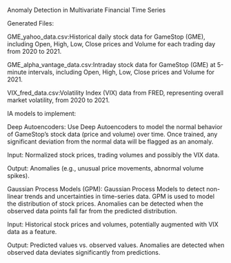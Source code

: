 Anomaly Detection in Multivariate Financial Time Series


Generated Files:

GME_yahoo_data.csv:Historical daily stock data for GameStop (GME), including Open, High, Low, Close prices and Volume for each trading day from 2020 to 2021.

GME_alpha_vantage_data.csv:Intraday stock data for GameStop (GME) at 5-minute intervals, including Open, High, Low, Close prices and Volume for 2021.

VIX_fred_data.csv:Volatility Index (VIX) data from FRED, representing overall market volatility, from 2020 to 2021.



IA models to  implement:

Deep Autoencoders:
Use Deep Autoencoders to model the normal behavior of GameStop’s stock data (price and volume) over time. 
Once trained, any significant deviation from the normal data will be flagged as an anomaly.

Input: Normalized stock prices, trading volumes and possibly the VIX data.

Output: Anomalies (e.g., unusual price movements, abnormal volume spikes).

Gaussian Process Models (GPM):
Gaussian Process Models to detect non-linear trends and uncertainties in time-series data. 
GPM is used to model the distribution of stock prices.
Anomalies can be detected when the observed data points fall far from the predicted distribution.

Input: Historical stock prices and volumes, potentially augmented with VIX data as a feature.

Output: Predicted values vs. observed values. Anomalies are detected when observed data deviates significantly from predictions.
